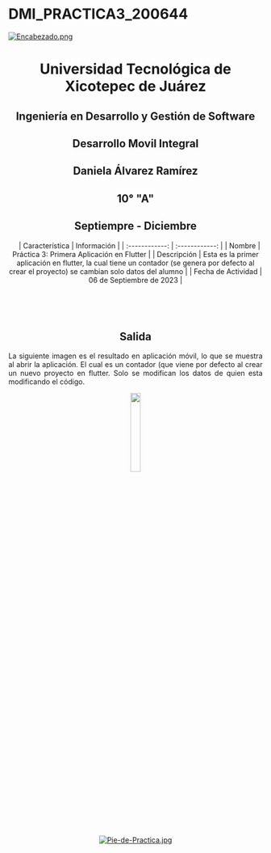# DMI_PRACTICA3_200644

[![Encabezado.png](https://i.postimg.cc/PJKtvHNC/Encabezado.png)](https://postimg.cc/K3kXCdPb)

<div align="center">
  
# Universidad Tecnológica de Xicotepec de Juárez

## Ingeniería en Desarrollo y Gestión de Software

## Desarrollo Movil Integral

## Daniela Álvarez Ramírez
 
## 10° "A"

## Septiempre - Diciembre


&nbsp;
&nbsp;
|  Característica |  Información |
| :------------: | :------------: |
| Nombre  |  Práctica 3: Primera Aplicación en Flutter |
| Descripción  |  Esta es la primer aplicación en flutter, la cual tiene un contador (se genera por defecto al crear el proyecto) se cambian solo datos del alumno  |
|  Fecha de Actividad  |  06 de Septiembre de 2023  |

&nbsp;
&nbsp;

&nbsp;
&nbsp;

## Salida

<p align="justify">
  La siguiente imagen es el resultado en aplicación móvil, lo que se muestra al abrir la aplicación. El cual es un contador (que viene por defecto al crear un nuevo proyecto en flutter. Solo se modifican los datos de quien esta modificando el código.
</p>
<p align="center">
<img src="https://github.com/Daniela06112002/DMI_PRACTICA3_200644/blob/main/screenshots/practica3.jpg" width="20%"/>
</p>


<br>
<br>
<br>
<br>

[![Pie-de-Practica.jpg](https://i.postimg.cc/MKKZ2nrV/Pie-de-Practica.jpg)](https://postimg.cc/WtCc01V1)
